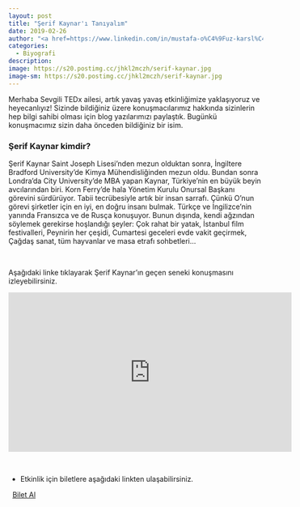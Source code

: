 ```yaml
---
layout: post
title: "Şerif Kaynar'ı Tanıyalım"
date: 2019-02-26
author: "<a href=https://www.linkedin.com/in/mustafa-o%C4%9Fuz-karsl%C4%B1-166380172/ target=_blank>Mustafa Oğuz Karslı</a>"
categories:
  - Biyografi
description:
image: https://s20.postimg.cc/jhkl2mczh/serif-kaynar.jpg
image-sm: https://s20.postimg.cc/jhkl2mczh/serif-kaynar.jpg
---
```


Merhaba Sevgili TEDx ailesi, artık yavaş yavaş etkinliğimize yaklaşıyoruz ve heyecanlıyız! Sizinde
bildiğiniz üzere konuşmacılarımız hakkında sizinlerin hep bilgi sahibi olması için blog yazılarımızı
paylaştık. Bugünkü konuşmacımız sizin daha önceden bildiğiniz bir isim.

### Şerif Kaynar kimdir?

Şerif Kaynar Saint Joseph Lisesi’nden mezun olduktan sonra, İngiltere Bradford University’de Kimya
Mühendisliğinden mezun oldu. Bundan sonra Londra’da City University’de MBA yapan Kaynar,
Türkiye’nin en büyük beyin avcılarından biri. Korn Ferry’de hala Yönetim Kurulu Onursal Başkanı
görevini sürdürüyor. Tabii tecrübesiyle artık bir insan sarrafı. Çünkü O’nun görevi şirketler için en iyi, en doğru insanı bulmak. Türkçe ve İngilizce’nin yanında Fransızca ve de Rusça konuşuyor. Bunun
dışında, kendi ağzından söylemek gerekirse hoşlandığı şeyler: Çok rahat bir yatak, İstanbul film
festivalleri, Peynirin her çeşidi, Cumartesi geceleri evde vakit geçirmek, Çağdaş sanat, tüm hayvanlar
ve masa etrafı sohbetleri…

&nbsp;&nbsp;&nbsp;

Aşağıdaki linke tıklayarak Şerif Kaynar’ın geçen seneki konuşmasını izleyebilirsiniz.

<iframe width="560" height="315" src="https://www.youtube.com/embed/qRtJjabLi3M" frameborder="0" gesture="media" allow="encrypted-media" allowfullscreen></iframe>

&nbsp;

- Etkinlik için biletlere aşağıdaki linkten ulaşabilirsiniz.

<i class="fa fa-lg fa-ticket" aria-hidden="true"></i>&nbsp; <a href="https://www.biletino.com/event/eventdetail/6381?t=banner" target="_blank"> Bilet Al</a>
